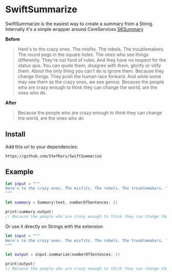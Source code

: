 # SwiftSummarize

SwiftSummarize is the easiest way to create a summary from a String. Internally it's a simple wrapper around CoreServices [SKSummary](https://developer.apple.com/documentation/coreservices/1446229-sksummarycreatewithstring)

**Before**
> Here's to the crazy ones. The misfits. The rebels. The troublemakers. The round pegs in the square holes. The ones who see things differently. They're not fond of rules. And they have no respect for the status quo. You can quote them, disagree with them, glorify or vilify them. About the only thing you can't do is ignore them. Because they change things. They push the human race forward. And while some may see them as the crazy ones, we see genius. Because the people who are crazy enough to think they can change the world, are the ones who do.

**After**
> Because the people who are crazy enough to think they can change the world, are the ones who do
## Install

Add this url to your dependencies:

```
https://github.com/StefKors/SwiftSummarize
```

## Example

```Swift
let input = """
Here's to the crazy ones. The misfits. The rebels. The troublemakers. The round pegs in the square holes. The ones who see things differently. They're not fond of rules. And they have no respect for the status quo. You can quote them, disagree with them, glorify or vilify them. About the only thing you can't do is ignore them. Because they change things. They push the human race forward. And while some may see them as the crazy ones, we see genius. Because the people who are crazy enough to think they can change the world, are the ones who do.
"""

let summary = Summary(text, numberOfSentences: 1)

print(summary.output)
// Because the people who are crazy enough to think they can change the world, are the ones who do
```
Or use it directly on Strings with the extension
```Swift
let input = """
Here's to the crazy ones. The misfits. The rebels. The troublemakers. The round pegs in the square holes. The ones who see things differently. They're not fond of rules. And they have no respect for the status quo. You can quote them, disagree with them, glorify or vilify them. About the only thing you can't do is ignore them. Because they change things. They push the human race forward. And while some may see them as the crazy ones, we see genius. Because the people who are crazy enough to think they can change the world, are the ones who do.
"""

let output = input.summarize(numberOfSentences: 1)

print(output)
// Because the people who are crazy enough to think they can change the world, are the ones who do
```
